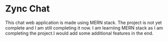 # Zync Chat
This chat web application is made using MERN stack. The project is not yet complete and I am still completing it now. I am learniing MERN stack as I am completing the project.I would add some additional features in the end.
